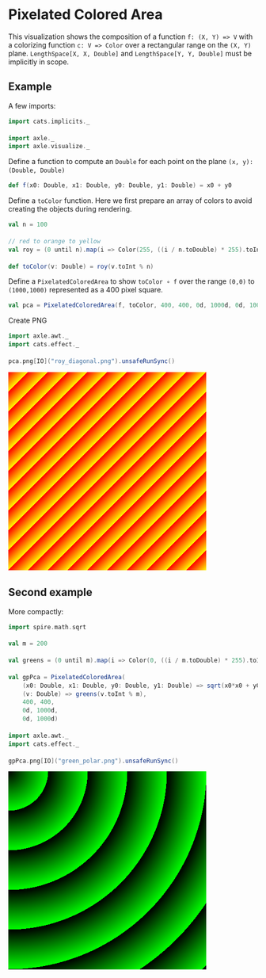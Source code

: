 # Pixelated Colored Area

This visualization shows the composition of a function `f: (X, Y) => V` with a
colorizing function `c: V => Color`
over a rectangular range on the `(X, Y)` plane.
`LengthSpace[X, X, Double]` and
`LengthSpace[Y, Y, Double]` must be implicitly in scope.

## Example

A few imports:

```scala mdoc:silent
import cats.implicits._

import axle._
import axle.visualize._
```

Define a function to compute an `Double` for each point on the plane `(x, y): (Double, Double)`

```scala mdoc
def f(x0: Double, x1: Double, y0: Double, y1: Double) = x0 + y0
```

Define a `toColor` function.
Here we first prepare an array of colors to avoid creating the objects during rendering.

```scala mdoc
val n = 100

// red to orange to yellow
val roy = (0 until n).map(i => Color(255, ((i / n.toDouble) * 255).toInt, 0)).toArray

def toColor(v: Double) = roy(v.toInt % n)
```

Define a `PixelatedColoredArea` to show `toColor ∘ f` over the range `(0,0)` to `(1000,1000)`
represented as a 400 pixel square.

```scala mdoc
val pca = PixelatedColoredArea(f, toColor, 400, 400, 0d, 1000d, 0d, 1000d)
```

Create PNG

```scala mdoc
import axle.awt._
import cats.effect._

pca.png[IO]("roy_diagonal.png").unsafeRunSync()
```

![ROY Diagonal](/tutorial/images/roy_diagonal.png)

## Second example

More compactly:

```scala mdoc
import spire.math.sqrt

val m = 200

val greens = (0 until m).map(i => Color(0, ((i / m.toDouble) * 255).toInt, 0)).toArray

val gpPca = PixelatedColoredArea(
    (x0: Double, x1: Double, y0: Double, y1: Double) => sqrt(x0*x0 + y0*y0),
    (v: Double) => greens(v.toInt % m),
    400, 400,
    0d, 1000d,
    0d, 1000d)

import axle.awt._
import cats.effect._

gpPca.png[IO]("green_polar.png").unsafeRunSync()
```

![Green Polar](/tutorial/images/green_polar.png)
